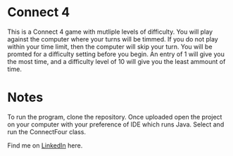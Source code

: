 # Connect 4
This is a Connect 4 game with mutliple levels of difficulty.  You will play against the computer where your turns will be timmed.  If you do not play within your time limit, then the computer will skip your turn.  You will be promted for a difficulty setting before you begin.  An entry of 1 will give you the most time, and a difficulty level of 10 will give you the least ammount of time.  

# Notes
To run the program, clone the repository.  Once uploaded open the project on your computer with your preference of IDE which runs Java.  Select and run the ConnectFour class.  

Find me on [LinkedIn](www.linkedin.com/in/corey-moura) here.

